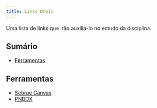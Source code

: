 ```yaml
---
title: Links Úteis
---
```


Uma lista de links que irão auxiliá-lo no estudo da disciplina.

## Sumário

- [Ferramentas](#ferramentas)

## Ferramentas

- [Sebrae Canvas](https://sebraecanvas.com)
- [PNBOX](https://pnbox.sebraemg.com.br/)